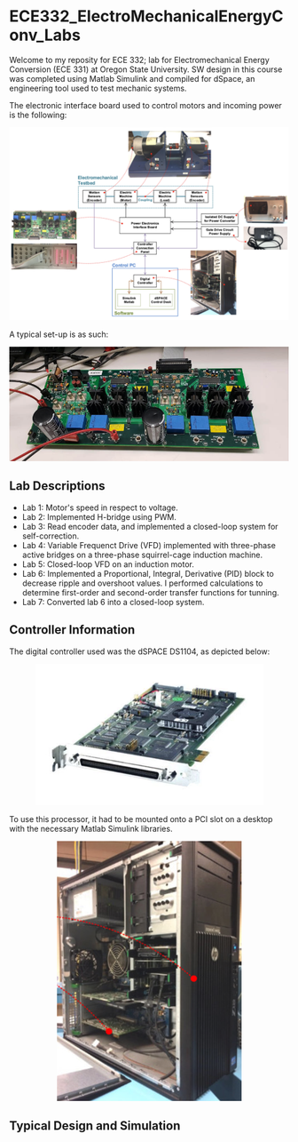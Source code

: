 # ECE332_ElectroMechanicalEnergyConv_Labs
Welcome to my reposity for ECE 332; lab for Electromechanical Energy Conversion (ECE 331) at Oregon State University. SW design in this course was completed using Matlab Simulink and compiled for dSpace, an engineering tool used to test mechanic systems.

The electronic interface board used to control motors and incoming power is the following:
<p align="center">
  <img src="https://github.com/victorg11/ECE332_ElectroMechanicalEnergyConv_Labs/blob/master/LabIntro.png" s=5>
</p>

A typical set-up is as such:
<p align="center">
  <img src="https://github.com/victorg11/ECE332_ElectroMechanicalEnergyConv_Labs/blob/master/PowerElectronicsInterfaceBoard.png" s=5>
</p>

## Lab Descriptions
* Lab 1: Motor's speed in respect to voltage.
* Lab 2: Implemented H-bridge using PWM.
* Lab 3: Read encoder data, and implemented a closed-loop system for self-correction.
* Lab 4: Variable Frequenct Drive (VFD) implemented with three-phase active bridges on a three-phase squirrel-cage induction machine.
* Lab 5: Closed-loop VFD on an induction motor.
* Lab 6: Implemented a Proportional, Integral, Derivative (PID) block to decrease ripple and overshoot values. I performed calculations to determine first-order and second-order transfer functions for tunning. 
* Lab 7: Converted lab 6 into a closed-loop system.

## Controller Information
The digital controller used was the dSPACE DS1104, as depicted below:
<p align="center">
  <img src="https://github.com/victorg11/ECE332_ElectroMechanicalEnergyConv_Labs/blob/master/Processor.png" s=5>
</p>

To use this processor, it had to be mounted onto a PCI slot on a desktop with the necessary Matlab Simulink libraries. 
<p align="center">
  <img src="https://github.com/victorg11/ECE332_ElectroMechanicalEnergyConv_Labs/blob/master/ComputerHWSetup.png" s=5>
</p>


## Typical Design and Simulation
